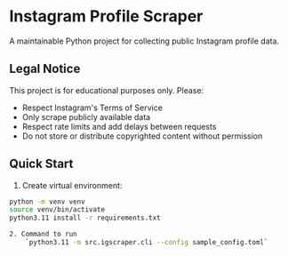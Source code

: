 # Instagram Profile Scraper

A maintainable Python project for collecting public Instagram profile data.

## Legal Notice

This project is for educational purposes only. Please:
- Respect Instagram's Terms of Service
- Only scrape publicly available data
- Respect rate limits and add delays between requests
- Do not store or distribute copyrighted content without permission

## Quick Start

1. Create virtual environment:
```bash
python -m venv venv
source venv/bin/activate
python3.11 install -r requirements.txt

2. Command to run
    `python3.11 -m src.igscraper.cli --config sample_config.toml`